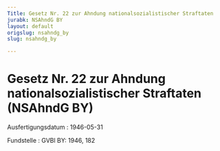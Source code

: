 ```yaml
---
Title: Gesetz Nr. 22 zur Ahndung nationalsozialistischer Straftaten
jurabk: NSAhndG BY
layout: default
origslug: nsahndg_by
slug: nsahndg_by

---
```


# Gesetz Nr. 22 zur Ahndung nationalsozialistischer Straftaten (NSAhndG BY)

Ausfertigungsdatum
:   1946-05-31

Fundstelle
:   GVBl BY: 1946, 182

